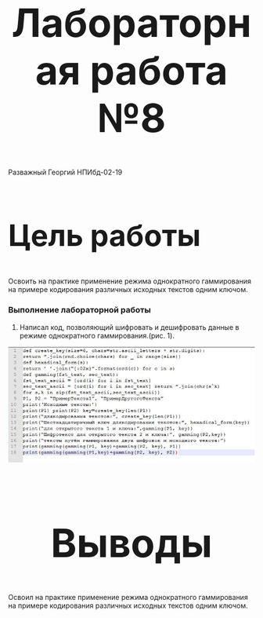 <style>
h1 {
    font-size: 80px;
    text-align: center;
}
h2 {
    font-size: 60px;
}
{
    text-align: justify;

}
section.fio {
    text-align: right;
}
</style>

# Лабораторная работа №8
<!-- _class: fio -->
Разважный Георгий
НПИбд-02-19


## Цель работы
 Освоить на практике применение режима однократного гаммирования
на примере кодирования различных исходных текстов одним ключом.


### Выполнение лабораторной работы
1. Написал код, позволяющий шифровать и
дешифровать данные в режиме однократного гаммирования.(рис. 1).

![Рис.1](imag/1.jpg)
 
# Выводы

Освоил на практике применение режима однократного гаммирования
на примере кодирования различных исходных текстов одним ключом.